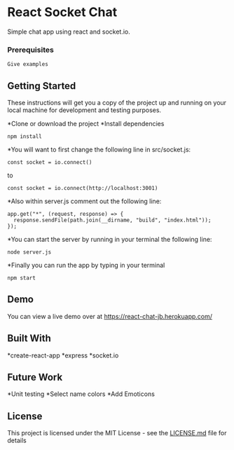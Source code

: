 # React Socket Chat

Simple chat app using react and socket.io.

### Prerequisites



```
Give examples
```


## Getting Started

These instructions will get you a copy of the project up and running on your local machine for development and testing purposes.

*Clone or download the project
*Install dependencies
```
npm install
```

*You will want to first change the following line in src/socket.js:
```
const socket = io.connect()
```
to 
```
const socket = io.connect(http://localhost:3001)
```

*Also within server.js comment out the following line:
```
app.get("*", (request, response) => {
  response.sendFile(path.join(__dirname, "build", "index.html"));
});
```

*You can start the server by running in your terminal the following line:
```
node server.js
```

*Finally you can run the app by typing in your terminal
```
npm start
```

## Demo

You can view a live demo over at https://react-chat-jb.herokuapp.com/

## Built With

*create-react-app
*express
*socket.io

## Future Work

*Unit testing
*Select name colors
*Add Emoticons

## License

This project is licensed under the MIT License - see the [LICENSE.md](LICENSE.md) file for details
